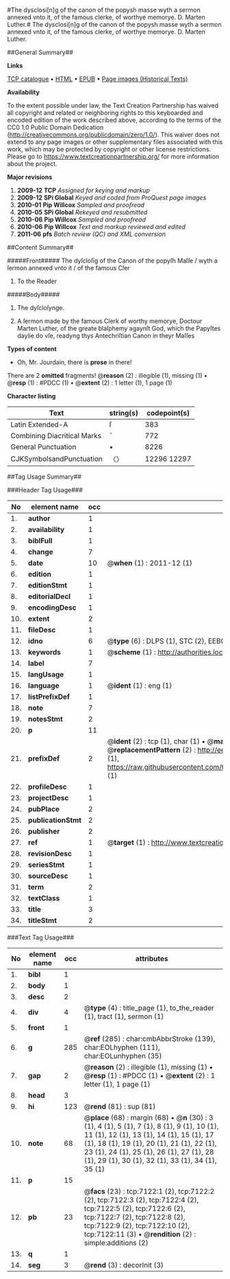 #The dysclosi[n]g of the canon of the popysh masse wyth a sermon annexed vnto it, of the famous clerke, of worthye memorye. D. Marten Luther.#
The dysclosi[n]g of the canon of the popysh masse wyth a sermon annexed vnto it, of the famous clerke, of worthye memorye. D. Marten Luther.

##General Summary##

**Links**

[TCP catalogue](http://www.ota.ox.ac.uk/tcp/)  • 
[HTML](http://tei.it.ox.ac.uk/tcp/Texts-HTML/free/A07/A07230.html)  • 
[EPUB](http://tei.it.ox.ac.uk/tcp/Texts-EPUB/free/A07/A07230.epub) • 
[Page images (Historical Texts)](https://historicaltexts.jisc.ac.uk/eebo-99842468e)

**Availability**

To the extent possible under law, the Text Creation Partnership has waived all copyright and related or neighboring rights to this keyboarded and encoded edition of the work described above, according to the terms of the CC0 1.0 Public Domain Dedication (http://creativecommons.org/publicdomain/zero/1.0/). This waiver does not extend to any page images or other supplementary files associated with this work, which may be protected by copyright or other license restrictions. Please go to https://www.textcreationpartnership.org/ for more information about the project.

**Major revisions**

1. __2009-12__ __TCP__ *Assigned for keying and markup*
1. __2009-12__ __SPi Global__ *Keyed and coded from ProQuest page images*
1. __2010-01__ __Pip Willcox__ *Sampled and proofread*
1. __2010-05__ __SPi Global__ *Rekeyed and resubmitted*
1. __2010-06__ __Pip Willcox__ *Sampled and proofread*
1. __2010-06__ __Pip Willcox__ *Text and markup reviewed and edited*
1. __2011-06__ __pfs__ *Batch review (QC) and XML conversion*

##Content Summary##

#####Front#####
The dyſcloſīg of the Canon of the popyſh Maſſe / wyth a ſermon annexed vnto it / of the famous Cler
1. To the Reader

#####Body#####

1. The dyſcloſynge.

1. A ſermon made by the famous Clerk of worthy memorye, Doctour Marten Luther, of the greate blaſphemy agaynſt God, which the Papyſtes daylie do vſe, readyng thys Antechriſtian Canon in theyr Maſſes

**Types of content**

  * Oh, Mr. Jourdain, there is **prose** in there!

There are 2 **omitted** fragments! 
 @__reason__ (2) : illegible (1), missing (1)  •  @__resp__ (1) : #PDCC (1)  •  @__extent__ (2) : 1 letter (1), 1 page (1)

**Character listing**


|Text|string(s)|codepoint(s)|
|---|---|---|
|Latin Extended-A|ſ|383|
|Combining             Diacritical Marks|̄|772|
|General Punctuation|•|8226|
|CJKSymbolsandPunctuation|〈〉|12296 12297|

##Tag Usage Summary##

###Header Tag Usage###

|No|element name|occ|attributes|
|---|---|---|---|
|1.|__author__|1||
|2.|__availability__|1||
|3.|__biblFull__|1||
|4.|__change__|7||
|5.|__date__|10| @__when__ (1) : 2011-12 (1)|
|6.|__edition__|1||
|7.|__editionStmt__|1||
|8.|__editorialDecl__|1||
|9.|__encodingDesc__|1||
|10.|__extent__|2||
|11.|__fileDesc__|1||
|12.|__idno__|6| @__type__ (6) : DLPS (1), STC (2), EEBO-CITATION (1), PROQUEST (1), VID (1)|
|13.|__keywords__|1| @__scheme__ (1) : http://authorities.loc.gov/ (1)|
|14.|__label__|7||
|15.|__langUsage__|1||
|16.|__language__|1| @__ident__ (1) : eng (1)|
|17.|__listPrefixDef__|1||
|18.|__note__|7||
|19.|__notesStmt__|2||
|20.|__p__|11||
|21.|__prefixDef__|2| @__ident__ (2) : tcp (1), char (1)  •  @__matchPattern__ (2) : ([0-9\-]+):([0-9IVX]+) (1), (.+) (1)  •  @__replacementPattern__ (2) : http://eebo.chadwyck.com/downloadtiff?vid=$1&page=$2 (1), https://raw.githubusercontent.com/textcreationpartnership/Texts/master/tcpchars.xml#$1 (1)|
|22.|__profileDesc__|1||
|23.|__projectDesc__|1||
|24.|__pubPlace__|2||
|25.|__publicationStmt__|2||
|26.|__publisher__|2||
|27.|__ref__|1| @__target__ (1) : http://www.textcreationpartnership.org/docs/. (1)|
|28.|__revisionDesc__|1||
|29.|__seriesStmt__|1||
|30.|__sourceDesc__|1||
|31.|__term__|2||
|32.|__textClass__|1||
|33.|__title__|3||
|34.|__titleStmt__|2||


###Text Tag Usage###

|No|element name|occ|attributes|
|---|---|---|---|
|1.|__bibl__|1||
|2.|__body__|1||
|3.|__desc__|2||
|4.|__div__|4| @__type__ (4) : title_page (1), to_the_reader (1), tract (1), sermon (1)|
|5.|__front__|1||
|6.|__g__|285| @__ref__ (285) : char:cmbAbbrStroke (139), char:EOLhyphen (111), char:EOLunhyphen (35)|
|7.|__gap__|2| @__reason__ (2) : illegible (1), missing (1)  •  @__resp__ (1) : #PDCC (1)  •  @__extent__ (2) : 1 letter (1), 1 page (1)|
|8.|__head__|3||
|9.|__hi__|123| @__rend__ (81) : sup (81)|
|10.|__note__|68| @__place__ (68) : margin (68)  •  @__n__ (30) : 3 (1), 4 (1), 5 (1), 7 (1), 8 (1), 9 (1), 10 (1), 11 (1), 12 (1), 13 (1), 14 (1), 15 (1), 17 (1), 18 (1), 19 (1), 20 (1), 21 (1), 22 (1), 23 (1), 24 (1), 25 (1), 26 (1), 27 (1), 28 (1), 29 (1), 30 (1), 32 (1), 33 (1), 34 (1), 35 (1)|
|11.|__p__|15||
|12.|__pb__|23| @__facs__ (23) : tcp:7122:1 (2), tcp:7122:2 (2), tcp:7122:3 (2), tcp:7122:4 (2), tcp:7122:5 (2), tcp:7122:6 (2), tcp:7122:7 (2), tcp:7122:8 (2), tcp:7122:9 (2), tcp:7122:10 (2), tcp:7122:11 (3)  •  @__rendition__ (2) : simple:additions (2)|
|13.|__q__|1||
|14.|__seg__|3| @__rend__ (3) : decorInit (3)|
